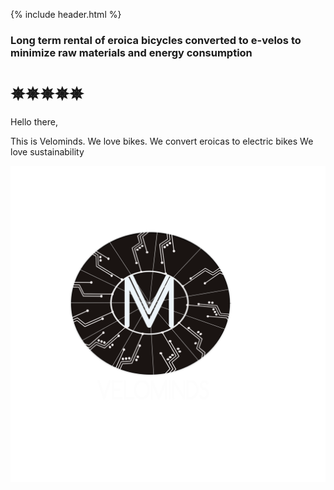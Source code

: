 {% include header.html %}

### Long term rental of eroica bicycles converted to e-velos to minimize raw materials and energy consumption
<animatable-component autoplay iterations="3" animation="heartBeat" easing="ease-in" duration="1000">
<h1> ✵✵✵✵✵</h1>

Hello there,

This is Velominds. 
We love bikes.
We convert eroicas to electric bikes
We love sustainability
</animatable-component>

![](velominds.png)


